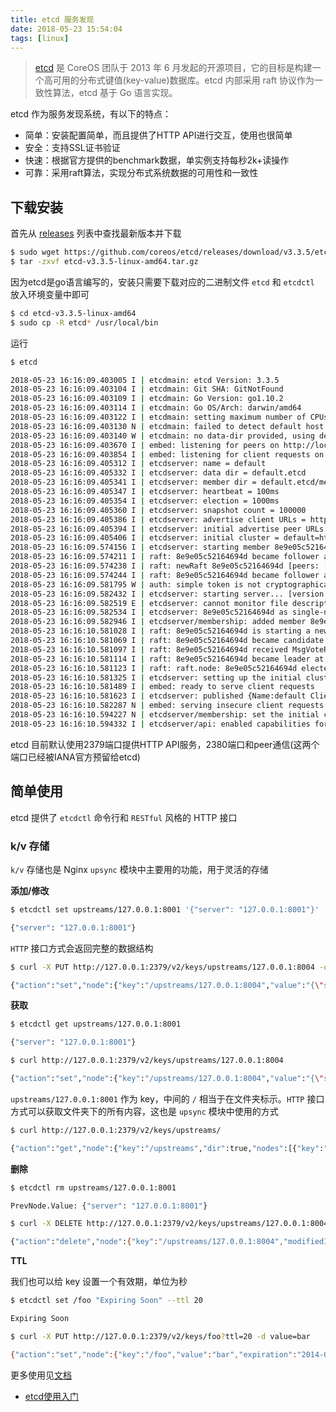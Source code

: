 ```yaml
---
title: etcd 服务发现
date: 2018-05-23 15:54:04
tags: [linux]
---
```


> [etcd](https://github.com/coreos/etcd/) 是 CoreOS 团队于 2013 年 6 月发起的开源项目，它的目标是构建一个高可用的分布式键值(key-value)数据库。etcd 内部采用 raft 协议作为一致性算法，etcd 基于 Go 语言实现。

<!-- more --><!-- toc -->
etcd 作为服务发现系统，有以下的特点：
- 简单：安装配置简单，而且提供了HTTP API进行交互，使用也很简单
- 安全：支持SSL证书验证
- 快速：根据官方提供的benchmark数据，单实例支持每秒2k+读操作
- 可靠：采用raft算法，实现分布式系统数据的可用性和一致性

## 下载安装

首先从 [releases](https://github.com/coreos/etcd/releases) 列表中查找最新版本并下载

```bash
$ sudo wget https://github.com/coreos/etcd/releases/download/v3.3.5/etcd-v3.3.5-linux-amd64.tar.gz
$ tar -zxvf etcd-v3.3.5-linux-amd64.tar.gz
```

因为etcd是go语言编写的，安装只需要下载对应的二进制文件 `etcd` 和 `etcdctl` 放入环境变量中即可

```bash
$ cd etcd-v3.3.5-linux-amd64
$ sudo cp -R etcd* /usr/local/bin
```

运行

```bash
$ etcd

2018-05-23 16:16:09.403005 I | etcdmain: etcd Version: 3.3.5
2018-05-23 16:16:09.403104 I | etcdmain: Git SHA: GitNotFound
2018-05-23 16:16:09.403109 I | etcdmain: Go Version: go1.10.2
2018-05-23 16:16:09.403114 I | etcdmain: Go OS/Arch: darwin/amd64
2018-05-23 16:16:09.403122 I | etcdmain: setting maximum number of CPUs to 8, total number of available CPUs is 8
2018-05-23 16:16:09.403130 N | etcdmain: failed to detect default host (default host not supported on darwin_amd64)
2018-05-23 16:16:09.403140 W | etcdmain: no data-dir provided, using default data-dir ./default.etcd
2018-05-23 16:16:09.403670 I | embed: listening for peers on http://localhost:2380
2018-05-23 16:16:09.403854 I | embed: listening for client requests on localhost:2379
2018-05-23 16:16:09.405312 I | etcdserver: name = default
2018-05-23 16:16:09.405332 I | etcdserver: data dir = default.etcd
2018-05-23 16:16:09.405341 I | etcdserver: member dir = default.etcd/member
2018-05-23 16:16:09.405347 I | etcdserver: heartbeat = 100ms
2018-05-23 16:16:09.405354 I | etcdserver: election = 1000ms
2018-05-23 16:16:09.405360 I | etcdserver: snapshot count = 100000
2018-05-23 16:16:09.405386 I | etcdserver: advertise client URLs = http://localhost:2379
2018-05-23 16:16:09.405394 I | etcdserver: initial advertise peer URLs = http://localhost:2380
2018-05-23 16:16:09.405406 I | etcdserver: initial cluster = default=http://localhost:2380
2018-05-23 16:16:09.574156 I | etcdserver: starting member 8e9e05c52164694d in cluster cdf818194e3a8c32
2018-05-23 16:16:09.574211 I | raft: 8e9e05c52164694d became follower at term 0
2018-05-23 16:16:09.574238 I | raft: newRaft 8e9e05c52164694d [peers: [], term: 0, commit: 0, applied: 0, lastindex: 0, lastterm: 0]
2018-05-23 16:16:09.574244 I | raft: 8e9e05c52164694d became follower at term 1
2018-05-23 16:16:09.581795 W | auth: simple token is not cryptographically signed
2018-05-23 16:16:09.582432 I | etcdserver: starting server... [version: 3.3.5, cluster version: to_be_decided]
2018-05-23 16:16:09.582519 E | etcdserver: cannot monitor file descriptor usage (cannot get FDUsage on darwin)
2018-05-23 16:16:09.582534 I | etcdserver: 8e9e05c52164694d as single-node; fast-forwarding 9 ticks (election ticks 10)
2018-05-23 16:16:09.582946 I | etcdserver/membership: added member 8e9e05c52164694d [http://localhost:2380] to cluster cdf818194e3a8c32
2018-05-23 16:16:10.581028 I | raft: 8e9e05c52164694d is starting a new election at term 1
2018-05-23 16:16:10.581069 I | raft: 8e9e05c52164694d became candidate at term 2
2018-05-23 16:16:10.581097 I | raft: 8e9e05c52164694d received MsgVoteResp from 8e9e05c52164694d at term 2
2018-05-23 16:16:10.581114 I | raft: 8e9e05c52164694d became leader at term 2
2018-05-23 16:16:10.581123 I | raft: raft.node: 8e9e05c52164694d elected leader 8e9e05c52164694d at term 2
2018-05-23 16:16:10.581325 I | etcdserver: setting up the initial cluster version to 3.3
2018-05-23 16:16:10.581489 I | embed: ready to serve client requests
2018-05-23 16:16:10.581623 I | etcdserver: published {Name:default ClientURLs:[http://localhost:2379]} to cluster cdf818194e3a8c32
2018-05-23 16:16:10.582287 N | embed: serving insecure client requests on 127.0.0.1:2379, this is strongly discouraged!
2018-05-23 16:16:10.594227 N | etcdserver/membership: set the initial cluster version to 3.3
2018-05-23 16:16:10.594332 I | etcdserver/api: enabled capabilities for version 3.3
```

 etcd 目前默认使用2379端口提供HTTP API服务，2380端口和peer通信(这两个端口已经被IANA官方预留给etcd)

## 简单使用

etcd 提供了 `etcdctl` 命令行和 `RESTful` 风格的 HTTP 接口

### k/v 存储

`k/v` 存储也是 Nginx `upsync` 模块中主要用的功能，用于灵活的存储

**添加/修改**

```bash
$ etcdctl set upstreams/127.0.0.1:8001 '{"server": "127.0.0.1:8001"}'

{"server": "127.0.0.1:8001"}
```

`HTTP` 接口方式会返回完整的数据结构
```bash
$ curl -X PUT http://127.0.0.1:2379/v2/keys/upstreams/127.0.0.1:8004 -d value='{"server": "120.0.0.1:8004"}'

{"action":"set","node":{"key":"/upstreams/127.0.0.1:8004","value":"{\"server\": \"120.0.0.1:8004\"}","modifiedIndex":5,"createdIndex":5}}
```

**获取**

```bash
$ etcdctl get upstreams/127.0.0.1:8001

{"server": "127.0.0.1:8001"}
```

```bash
$ curl http://127.0.0.1:2379/v2/keys/upstreams/127.0.0.1:8004

{"action":"set","node":{"key":"/upstreams/127.0.0.1:8004","value":"{\"server\": \"120.0.0.1:8004\"}","modifiedIndex":5,"createdIndex":5}}
```

`upstreams/127.0.0.1:8001` 作为 key，中间的 `/` 相当于在文件夹标示。`HTTP` 接口方式可以获取文件夹下的所有内容，这也是 `upsync` 模块中使用的方式

```bash
$ curl http://127.0.0.1:2379/v2/keys/upstreams/

{"action":"get","node":{"key":"/upstreams","dir":true,"nodes":[{"key":"/upstreams/127.0.0.1:8001","value":"{\"server\": \"127.0.0.1:8001\"}","modifiedIndex":4,"createdIndex":4},{"key":"/upstreams/127.0.0.1:8004","value":"{\"server\": \"120.0.0.1:8004\"}","modifiedIndex":5,"createdIndex":5}],"modifiedIndex":4,"createdIndex":4}}
```


**删除**

```bash
$ etcdctl rm upstreams/127.0.0.1:8001

PrevNode.Value: {"server": "127.0.0.1:8001"}
```

```bash
$ curl -X DELETE http://127.0.0.1:2379/v2/keys/upstreams/127.0.0.1:8004

{"action":"delete","node":{"key":"/upstreams/127.0.0.1:8004","modifiedIndex":7,"createdIndex":5},"prevNode":{"key":"/upstreams/127.0.0.1:8004","value":"{\"server\": \"120.0.0.1:8004\"}","modifiedIndex":5,"createdIndex":5}}
```

**TTL**

我们也可以给 key 设置一个有效期，单位为秒

```bash
$ etcdctl set /foo "Expiring Soon" --ttl 20

Expiring Soon
```

```bash
$ curl -X PUT http://127.0.0.1:2379/v2/keys/foo?ttl=20 -d value=bar

{"action":"set","node":{"key":"/foo","value":"bar","expiration":"2014-02-10T19:54:49.357382223Z","ttl":20,"modifiedIndex":31,"createdIndex":31}}
```

更多使用见[文档](https://coreos.com/etcd/docs/latest/getting-started-with-etcd.html)



- [etcd使用入门](https://www.hi-linux.com/posts/40915.html)
